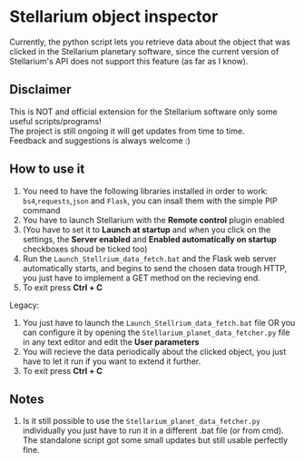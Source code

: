 # Stellarium object inspector

Currently, the python script lets you retrieve data about the object that was clicked in the Stellarium planetary software, since the current version of Stellarium's API does not support this feature (as far as I know). 

## Disclaimer
This is NOT and official extension for the Stellarium software only some useful scripts/programs!
<br/>The project is still ongoing it will get updates from time to time.
<br/>Feedback and suggestions is always welcome :)

## How to use it
1. You need to have the following libraries installed in order to work: `bs4`,`requests`,`json` and `Flask`, you can insall them with the simple PIP command
2. You have to launch Stellarium with the **Remote control** plugin enabled
3. (You have to set it to **Launch at startup** and when you click on the settings, the **Server enabled** and **Enabled automatically on startup** checkboxes shoud be ticked too)
4. Run the `Launch_Stellrium_data_fetch.bat` and the Flask web server automatically starts, and begins to send the chosen data trough HTTP, you just have to implement a GET method on the recieving end.
5. To exit press **Ctrl + C**

Legacy:
1. You just have to launch the `Launch_Stellrium_data_fetch.bat` file OR you can configure it by opening the `Stellarium_planet_data_fetcher.py` file in any text editor and edit the **User parameters**
2. You will recieve the data periodically about the clicked object, you just have to let it run if you want to extend it further.
3. To exit press **Ctrl + C**

## Notes
1. Is it still possible to use the `Stellarium_planet_data_fetcher.py` individually you just have to run it in a different .bat file (or from cmd). The standalone script got some small updates but still usable perfectly fine.

